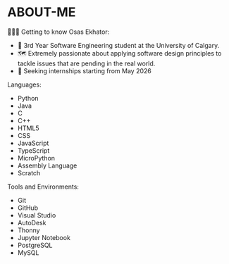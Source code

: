 # ABOUT-ME
👩🏽‍💻 Getting to know Osas Ekhator:
- 🏫 3rd Year Software Engineering student at the University of Calgary.
- 🗺️ Extremely passionate about applying software design principles to tackle issues that are pending in the real world.
- 👩 Seeking internships starting from May 2026

Languages:
- Python
- Java
- C
- C++
- HTML5
- CSS
- JavaScript
- TypeScript
- MicroPython
- Assembly Language
- Scratch

Tools and Environments: 
- Git
- GitHub
- Visual Studio
- AutoDesk
- Thonny
- Jupyter Notebook
- PostgreSQL
- MySQL
